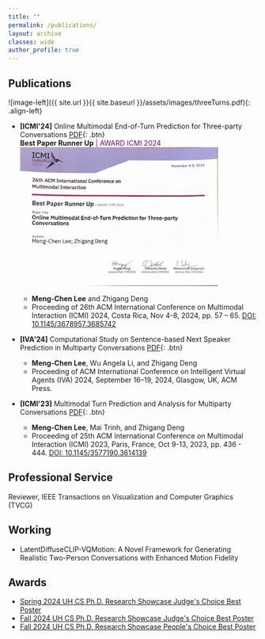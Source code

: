 ```yaml
---
title: ""
permalink: /publications/
layout: archive
classes: wide
author_profile: true
---
```


## **Publications**
![image-left]({{ site.url }}{{ site.baseurl }}/assets/images/threeTurns.pdf){: .align-left} 
- **[ICMI'24]** Online Multimodal End-of-Turn Prediction for Three-party Conversations [PDF](https://graphics.cs.uh.edu/wp-content/papers/2024/2024-ICMI-OnlineTurnPrediction.pdf){: .btn} <br>
**Best Paper Runner Up**  <span style="color:purple">| AWARD ICMI 2024</span> <br>
    <img src="/assets/images/ICMI_Certificate.jpeg" alt="Certificate" width="400"/>
  + **Meng-Chen Lee** and Zhigang Deng 
  + Proceeding of 26th ACM International Conference on Multimodal Interaction (ICMI) 2024, Costa Rica, Nov 4-8, 2024, pp. 57 – 65. [DOI: 10.1145/3678957.3685742](https://doi.org/10.1145/3678957.3685742)

- **[IVA'24]** Computational Study on Sentence-based Next Speaker Prediction in Multiparty Conversations [PDF](https://graphics.cs.uh.edu/wp-content/papers/2024/2024-IVA-SetenceLevelNextSpeakerStudy.pdf){: .btn} 
  + **Meng-Chen Lee**, Wu Angela Li, and Zhigang Deng 
  + Proceeding of ACM International Conference on Intelligent Virtual Agents (IVA) 2024, September 16–19, 2024, Glasgow, UK, ACM Press.

- **[ICMI'23]** Multimodal Turn Prediction and Analysis for Multiparty Conversations [PDF](https://graphics.cs.uh.edu/wp-content/uploads/papers/2023/2023-ICMI-MultimodalTurnAnalysis.pdf){: .btn} 
  + **Meng-Chen Lee**, Mai Trinh, and Zhigang Deng 
  + Proceeding of 25th ACM International Conference on Multimodal Interaction (ICMI) 2023, Paris, France, Oct 9-13, 2023, pp. 436 - 444. [DOI: 10.1145/3577190.3614139](https://dl.acm.org/doi/10.1145/3577190.3614139)

## **Professional Service**

Reviewer, IEEE Transactions on Visualization and Computer Graphics (TVCG) 

## **Working**

- LatentDiffuseCLIP-VQMotion: A Novel Framework for Generating Realistic Two-Person Conversations with Enhanced Motion Fidelity

## Awards

- [Spring 2024 UH CS Ph.D. Research Showcase Judge's Choice Best Poster](https://uh.edu/nsm/computer-science/events/phd-showcase/)
- [Fall 2024 UH CS Ph.D. Research Showcase Judge's Choice Best Poster](https://uh.edu/nsm/computer-science/events/phd-showcase/)
- [Fall 2024 UH CS Ph.D. Research Showcase People's Choice Best Poster](https://uh.edu/nsm/computer-science/events/phd-showcase/)
